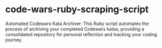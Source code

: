 # code-wars-ruby-scraping-script
Automated Codewars Kata Archiver: This Ruby script automates the process of archiving your completed Codewars katas, providing a consolidated repository for personal reflection and tracking your coding journey.
